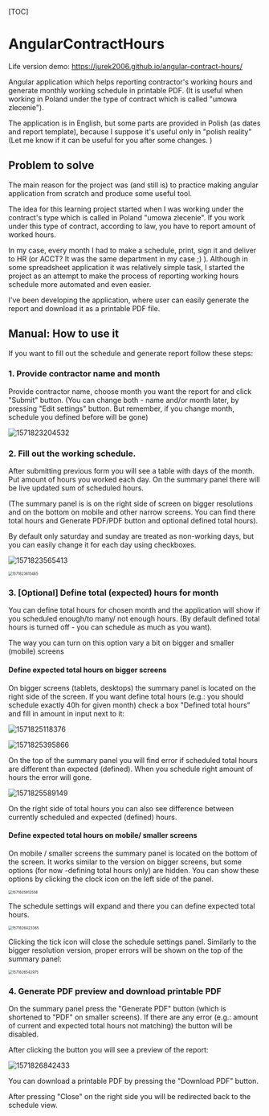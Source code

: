 [TOC]

# AngularContractHours

Life version demo: https://jurek2006.github.io/angular-contract-hours/

Angular application which helps reporting contractor's working hours and generate monthly working schedule in printable PDF. (It is useful when working in Poland under the type of contract which is called "umowa zlecenie").

The application is in English, but some parts are provided in Polish (as dates and report template), because I suppose it's useful only in "polish reality" (Let me know if it can be useful for you after some changes. )



## Problem to solve

The main reason for the project was (and still is) to practice making angular application from scratch and produce some useful tool.

The idea for this learning project started when I was working under the contract's type which is called in Poland "umowa zlecenie". If you work under this type of contract, according to law, you have to report amount of worked hours. 

In my case, every month I had to make a schedule, print, sign it and deliver to HR (or ACCT? It was the same department in my case ;) ). Although in some spreadsheet application it was relatively simple task, I started the project as an attempt to make the process of reporting working hours schedule more automated and even easier.

I've been developing the application, where user can easily generate the report and download it as a printable PDF file.

## Manual: How to use it

If you want to fill out the schedule and generate report follow these steps:

### 1. Provide contractor name and month

Provide contractor name, choose month you want the report for and click "Submit" button. (You can change both - name and/or month later, by pressing "Edit settings" button. But remember, if you change month, schedule you defined before will be gone)

![1571823204532](/home/jurek/Dokumenty/PROGRAMOWANIE/PROJEKTY/angular-contract-hours/README.assets/1571823204532.png)

### 2. Fill out the working schedule. 

After submitting previous form you will see a table with days of the month. Put amount of hours you worked each day. On the summary panel there will be live updated sum of scheduled hours. 

(The summary panel is is on the right side of screen on bigger resolutions and on the bottom on mobile and other narrow screens. You can find there total hours and Generate PDF/PDF button and optional defined total hours). 

By default only saturday and sunday are treated as non-working days, but you can easily change it for each day using checkboxes.



![1571823565413](/home/jurek/Dokumenty/PROGRAMOWANIE/PROJEKTY/angular-contract-hours/README.assets/1571823565413.png)



<img src="/home/jurek/Dokumenty/PROGRAMOWANIE/PROJEKTY/angular-contract-hours/README.assets/1571823615465.png" alt="1571823615465" style="zoom:50%;" />



### 3. [Optional] Define total (expected) hours for month

You can define total hours for chosen month and the application will show if you scheduled enough/to many/ not enough hours. (By default defined total hours is turned off - you can schedule as much as you want).

The way you can turn on this option vary a bit on bigger and smaller (mobile) screens

#### Define expected total hours on bigger screens

On bigger screens (tablets, desktops) the summary panel is located on the right side of the screen. If you want define total hours (e.g.: you should schedule exactly 40h for given month) check a box "Defined total hours" and fill in amount in input next to it:

![1571825118376](/home/jurek/Dokumenty/PROGRAMOWANIE/PROJEKTY/angular-contract-hours/README.assets/1571825118376.png)

![1571825395866](/home/jurek/Dokumenty/PROGRAMOWANIE/PROJEKTY/angular-contract-hours/README.assets/1571825395866.png)

On the top of the summary panel you will find error if scheduled total hours are different than expected (defined). When you schedule right amount of hours the error will gone.

![1571825589149](/home/jurek/Dokumenty/PROGRAMOWANIE/PROJEKTY/angular-contract-hours/README.assets/1571825589149.png)

On the right side of total hours you can also see difference between currently scheduled and expected (defined) hours.

#### Define expected total hours on mobile/ smaller screens

On mobile / smaller screens the summary panel is located on the bottom of the screen. It works similar to the version on bigger screens, but some options (for now  -defining total hours only) are hidden. You can show these options by clicking the clock icon on the left side of the panel. 

<img src="/home/jurek/Dokumenty/PROGRAMOWANIE/PROJEKTY/angular-contract-hours/README.assets/1571825912556.png" alt="1571825912556" style="zoom:50%;" />

The schedule settings will expand and there you can define expected total hours. 

<img src="/home/jurek/Dokumenty/PROGRAMOWANIE/PROJEKTY/angular-contract-hours/README.assets/1571826423365.png" alt="1571826423365" style="zoom:50%;" />

Clicking the tick icon will close the schedule settings panel. Similarly to the bigger resolution version, proper errors will be shown on the top of the summary panel:

<img src="/home/jurek/Dokumenty/PROGRAMOWANIE/PROJEKTY/angular-contract-hours/README.assets/1571826542975.png" alt="1571826542975" style="zoom:50%;" />



### 4. Generate PDF preview and download printable PDF

On the summary panel press the "Generate PDF" button (which is shortened to "PDF" on smaller screens). If there are any error (e.g.: amount of current and expected total hours not matching) the button will be disabled.

After clicking the button you will see a preview of the report:

![1571826842433](/home/jurek/Dokumenty/PROGRAMOWANIE/PROJEKTY/angular-contract-hours/README.assets/1571826842433.png)

You can download a printable PDF by pressing the "Download PDF" button. 

After pressing "Close" on the right side you will be redirected back to the schedule view.